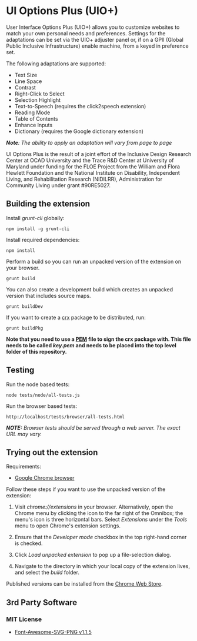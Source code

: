 # UI Options Plus (UIO+)

User Interface Options Plus (UIO+) allows you to customize websites to match your own personal needs and preferences. Settings for the adaptations can be set via the UIO+ adjuster panel or, if on a GPII (Global Public Inclusive Infrastructure) enable machine, from a keyed in preference set.

The following adaptations are supported:

* Text Size
* Line Space
* Contrast
* Right-Click to Select
* Selection Highlight
* Text-to-Speech (requires the click2speech extension)
* Reading Mode
* Table of Contents
* Enhance Inputs
* Dictionary (requires the Google dictionary extension)

_**Note**: The ability to apply an adaptation will vary from page to page_

UI Options Plus is the result of a joint effort of the Inclusive Design Research Center at OCAD University and the Trace R&D Center at University of Maryland under funding for the FLOE Project from the William and Flora Hewlett Foundation and the National Institute on Disability, Independent Living, and Rehabilitation Research (NIDILRR), Administration for Community Living under grant #90RE5027.

## Building the extension

Install *grunt-cli* globally:

    npm install -g grunt-cli

Install required dependencies:

    npm install

Perform a build so you can run an unpacked version of the extension on your browser.

    grunt build

You can also create a development build which creates an unpacked version that includes source maps.

    grunt buildDev


If you want to create a [crx](https://developer.chrome.com/extensions/crx) package to be distributed, run:

    grunt buildPkg

**Note that you need to use a [PEM](http://how2ssl.com/articles/working_with_pem_files/) file to sign the crx package with. This file needs to be called *key.pem* and needs to be placed into the top level folder of this repository.**

## Testing

Run the node based tests:

    node tests/node/all-tests.js

Run the browser based tests:

    http://localhost/tests/browser/all-tests.html



_**NOTE:** Browser tests should be served through a web server. The exact URL may vary._

## Trying out the extension

Requirements:
* [Google Chrome browser](https://www.google.com/chrome/browser/desktop/)

Follow these steps if you want to use the unpacked version of the extension:

1. Visit *chrome://extensions* in your browser. Alternatively, open the Chrome menu by clicking the icon to the far right of the Omnibox; the menu's icon is three horizontal bars. Select *Extensions* under the *Tools* menu to open Chrome's extension settings.

2. Ensure that the *Developer mode* checkbox in the top right-hand corner is checked.

3. Click *Load unpacked extension* to pop up a file-selection dialog.

4. Navigate to the directory in which your local copy of the extension lives, and select the *build* folder.

Published versions can be installed from the [Chrome Web Store](https://chrome.google.com/webstore/detail/gpii-chrome-extension/okenndailhmikjjfcnmolpaefecbpaek).

## 3rd Party Software

### MIT License

* [Font-Awesome-SVG-PNG v1.1.5](https://github.com/encharm/Font-Awesome-SVG-PNG)
